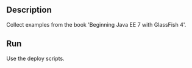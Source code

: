 ## Description
Collect examples from the book 'Beginning Java EE 7 with GlassFish 4'.

## Run
Use the deploy scripts.
